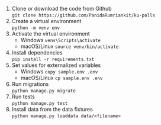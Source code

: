 1. Clone or download the code from Github <br>
    `git clone https://github.com/PanidaRumriankit/ku-polls`
2. Create a virtual environment <br>
    `python -m venv env`
3. Activate the virtual environment <br>
    - Windows
      `venv\Scripts\activate`
    - macOS/Linux
      `source venv/bin/activate`
4. Install dependencies <br>
    `pip install -r requirements.txt`
5. Set values for externalized variables
    - Windows
      `copy sample.env .env`
    - macOS/Linux
      `cp sample.env .env`
6. Run migrations <br>
    `python manage.py migrate`
7. Run tests <br>
    `python manage.py test`
8. Install data from the data fixtures <br>
    `python manage.py loaddata data/<filename>`
    
